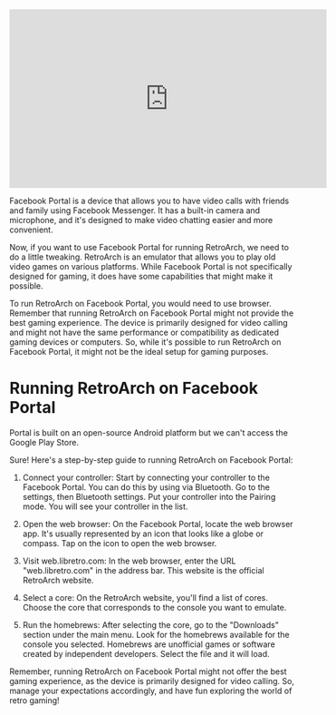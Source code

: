 <iframe width="560" height="315" src="https://www.youtube-nocookie.com/embed/jBjBr2Zzfwk" title="YouTube video player" frameborder="0" allow="accelerometer; autoplay; clipboard-write; encrypted-media; gyroscope; picture-in-picture; web-share" allowfullscreen></iframe>

Facebook Portal is a device that allows you to have video calls with friends and family using Facebook Messenger. It has a built-in camera and microphone, and it's designed to make video chatting easier and more convenient.

Now, if you want to use Facebook Portal for running RetroArch, we need to do a little tweaking. RetroArch is an emulator that allows you to play old video games on various platforms. While Facebook Portal is not specifically designed for gaming, it does have some capabilities that might make it possible.

To run RetroArch on Facebook Portal, you would need to use browser. Remember that running RetroArch on Facebook Portal might not provide the best gaming experience. The device is primarily designed for video calling and might not have the same performance or compatibility as dedicated gaming devices or computers. So, while it's possible to run RetroArch on Facebook Portal, it might not be the ideal setup for gaming purposes.

# Running RetroArch on Facebook Portal

Portal is built on an open-source Android platform but we can't access the Google Play Store.

Sure! Here's a step-by-step guide to running RetroArch on Facebook Portal:

1. Connect your controller: Start by connecting your controller to the Facebook Portal. You can do this by using via Bluetooth. Go to the settings, then Bluetooth settings. Put your controller into the Pairing mode. You will see your controller in the list.

2. Open the web browser: On the Facebook Portal, locate the web browser app. It's usually represented by an icon that looks like a globe or compass. Tap on the icon to open the web browser.

3. Visit web.libretro.com: In the web browser, enter the URL "web.libretro.com" in the address bar. This website is the official RetroArch website.

4. Select a core: On the RetroArch website, you'll find a list of cores. Choose the core that corresponds to the console you want to emulate.

5. Run the homebrews: After selecting the core, go to the "Downloads" section under the main menu. Look for the homebrews available for the console you selected. Homebrews are unofficial games or software created by independent developers. Select the file and it will load.

Remember, running RetroArch on Facebook Portal might not offer the best gaming experience, as the device is primarily designed for video calling. So, manage your expectations accordingly, and have fun exploring the world of retro gaming!